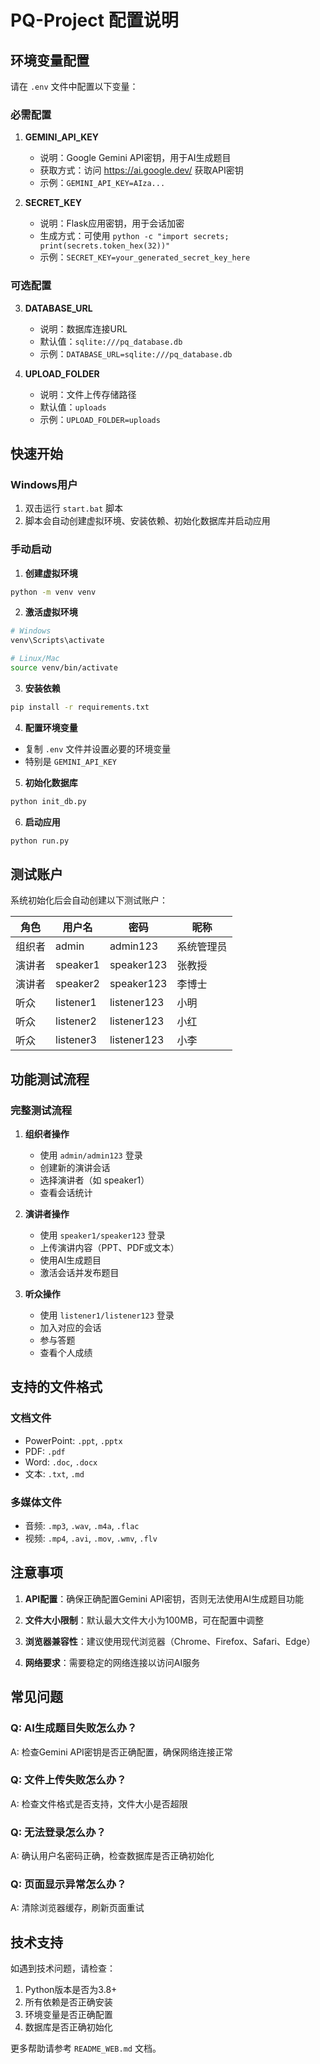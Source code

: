 # PQ-Project 配置说明

## 环境变量配置

请在 `.env` 文件中配置以下变量：

### 必需配置

1. **GEMINI_API_KEY**
   - 说明：Google Gemini API密钥，用于AI生成题目
   - 获取方式：访问 https://ai.google.dev/ 获取API密钥
   - 示例：`GEMINI_API_KEY=AIza...`

2. **SECRET_KEY**
   - 说明：Flask应用密钥，用于会话加密
   - 生成方式：可使用 `python -c "import secrets; print(secrets.token_hex(32))"`
   - 示例：`SECRET_KEY=your_generated_secret_key_here`

### 可选配置

3. **DATABASE_URL**
   - 说明：数据库连接URL
   - 默认值：`sqlite:///pq_database.db`
   - 示例：`DATABASE_URL=sqlite:///pq_database.db`

4. **UPLOAD_FOLDER**
   - 说明：文件上传存储路径
   - 默认值：`uploads`
   - 示例：`UPLOAD_FOLDER=uploads`

## 快速开始

### Windows用户
1. 双击运行 `start.bat` 脚本
2. 脚本会自动创建虚拟环境、安装依赖、初始化数据库并启动应用

### 手动启动

1. **创建虚拟环境**
```bash
python -m venv venv
```

2. **激活虚拟环境**
```bash
# Windows
venv\Scripts\activate

# Linux/Mac
source venv/bin/activate
```

3. **安装依赖**
```bash
pip install -r requirements.txt
```

4. **配置环境变量**
- 复制 `.env` 文件并设置必要的环境变量
- 特别是 `GEMINI_API_KEY`

5. **初始化数据库**
```bash
python init_db.py
```

6. **启动应用**
```bash
python run.py
```

## 测试账户

系统初始化后会自动创建以下测试账户：

| 角色 | 用户名 | 密码 | 昵称 |
|------|--------|------|------|
| 组织者 | admin | admin123 | 系统管理员 |
| 演讲者 | speaker1 | speaker123 | 张教授 |
| 演讲者 | speaker2 | speaker123 | 李博士 |
| 听众 | listener1 | listener123 | 小明 |
| 听众 | listener2 | listener123 | 小红 |
| 听众 | listener3 | listener123 | 小李 |

## 功能测试流程

### 完整测试流程

1. **组织者操作**
   - 使用 `admin/admin123` 登录
   - 创建新的演讲会话
   - 选择演讲者（如 speaker1）
   - 查看会话统计

2. **演讲者操作**
   - 使用 `speaker1/speaker123` 登录
   - 上传演讲内容（PPT、PDF或文本）
   - 使用AI生成题目
   - 激活会话并发布题目

3. **听众操作**
   - 使用 `listener1/listener123` 登录
   - 加入对应的会话
   - 参与答题
   - 查看个人成绩

## 支持的文件格式

### 文档文件
- PowerPoint: `.ppt`, `.pptx`
- PDF: `.pdf`
- Word: `.doc`, `.docx`
- 文本: `.txt`, `.md`

### 多媒体文件
- 音频: `.mp3`, `.wav`, `.m4a`, `.flac`
- 视频: `.mp4`, `.avi`, `.mov`, `.wmv`, `.flv`

## 注意事项

1. **API配置**：确保正确配置Gemini API密钥，否则无法使用AI生成题目功能

2. **文件大小限制**：默认最大文件大小为100MB，可在配置中调整

3. **浏览器兼容性**：建议使用现代浏览器（Chrome、Firefox、Safari、Edge）

4. **网络要求**：需要稳定的网络连接以访问AI服务

## 常见问题

### Q: AI生成题目失败怎么办？
A: 检查Gemini API密钥是否正确配置，确保网络连接正常

### Q: 文件上传失败怎么办？
A: 检查文件格式是否支持，文件大小是否超限

### Q: 无法登录怎么办？
A: 确认用户名密码正确，检查数据库是否正确初始化

### Q: 页面显示异常怎么办？
A: 清除浏览器缓存，刷新页面重试

## 技术支持

如遇到技术问题，请检查：
1. Python版本是否为3.8+
2. 所有依赖是否正确安装
3. 环境变量是否正确配置
4. 数据库是否正确初始化

更多帮助请参考 `README_WEB.md` 文档。
